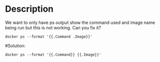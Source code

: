 # Description

We want to only have ps output show the command used and image name being run but this is not working.
Can you fix it?

    docker ps --format '{{.Command .Image}}'

#Solution:

    docker ps --format '{{.Command}} {{.Image}}'

